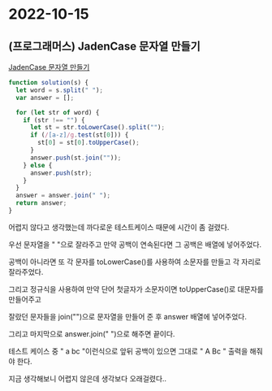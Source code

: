 # 2022-10-15

## (프로그래머스) JadenCase 문자열 만들기

[JadenCase 문자열 만들기](https://school.programmers.co.kr/learn/courses/30/lessons/12951#)

```js
function solution(s) {
  let word = s.split(" ");
  var answer = [];

  for (let str of word) {
    if (str !== "") {
      let st = str.toLowerCase().split("");
      if (/[a-z]/g.test(st[0])) {
        st[0] = st[0].toUpperCase();
      }
      answer.push(st.join(""));
    } else {
      answer.push(str);
    }
  }
  answer = answer.join(" ");
  return answer;
}
```

어렵지 않다고 생각했는데 까다로운 테스트케이스 때문에 시간이 좀 걸렸다.

우선 문자열을 " "으로 잘라주고 만약 공백이 연속된다면 그 공백은 배열에 넣어주었다.

공백이 아니라면 또 각 문자를 toLowerCase()를 사용하여 소문자를 만들고 각 자리로 잘라주었다.

그리고 정규식을 사용하여 만약 단어 첫글자가 소문자이면 toUpperCase()로 대문자를 만들어주고

잘랐던 문자들을 join("")으로 문자열을 만들어 준 후 answer 배열에 넣어주었다.

그리고 마지막으로 answer.join(" ")으로 해주면 끝이다.

테스트 케이스 중 " a bc "이런식으로 앞뒤 공백이 있으면 그대로 " A Bc " 출력을 해줘야 한다.

지금 생각해보니 어렵지 않은데 생각보다 오래걸렸다..
